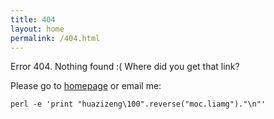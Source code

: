 ```yaml
---
title: 404
layout: home
permalink: /404.html
---
```


Error 404. Nothing found :( Where did you get that link?

Please go to [homepage](/) or email me:

    perl -e 'print "huazizeng\100".reverse("moc.liamg")."\n"'